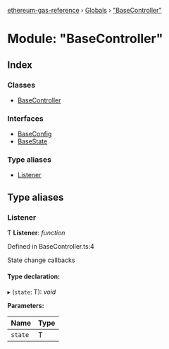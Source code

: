 [ethereum-gas-reference](../README.md) › [Globals](../globals.md) › ["BaseController"](_basecontroller_.md)

# Module: "BaseController"

## Index

### Classes

* [BaseController](../classes/_basecontroller_.basecontroller.md)

### Interfaces

* [BaseConfig](../interfaces/_basecontroller_.baseconfig.md)
* [BaseState](../interfaces/_basecontroller_.basestate.md)

### Type aliases

* [Listener](_basecontroller_.md#listener)

## Type aliases

###  Listener

Ƭ **Listener**: *function*

Defined in BaseController.ts:4

State change callbacks

#### Type declaration:

▸ (`state`: T): *void*

**Parameters:**

Name | Type |
------ | ------ |
`state` | T |
